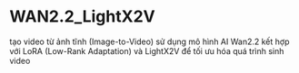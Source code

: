 # WAN2.2_LightX2V
tạo video từ ảnh tĩnh (Image-to-Video) sử dụng mô hình AI Wan2.2 kết hợp với LoRA (Low-Rank Adaptation) và LightX2V để tối ưu hóa quá trình sinh video
